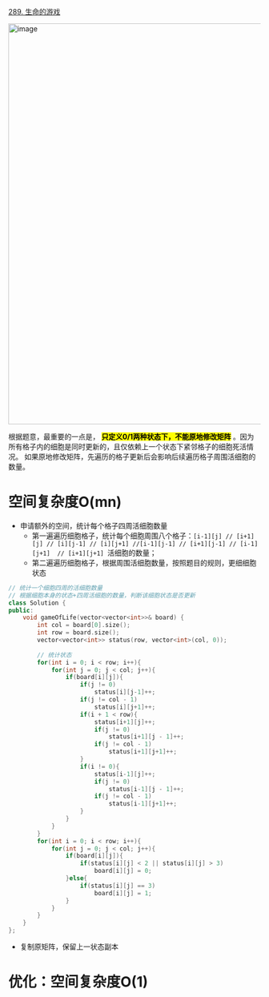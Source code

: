 [289. 生命的游戏](https://leetcode.cn/problems/game-of-life/description/?envType=study-plan-v2&envId=top-interview-150)

<img width="921" height="801" alt="image" src="https://github.com/user-attachments/assets/a67421e4-5acf-4771-a3ed-543f400282bb" />

根据题意，最重要的一点是，
<mark><strong>只定义0/1两种状态下，不能原地修改矩阵</strong></mark>
。因为所有格子内的细胞是同时更新的，且仅依赖上一个状态下紧邻格子的细胞死活情况。 如果原地修改矩阵，先遍历的格子更新后会影响后续遍历格子周围活细胞的数量。

# 空间复杂度O(mn)
+ 申请额外的空间，统计每个格子四周活细胞数量
  + 第一遍遍历细胞格子，统计每个细胞周围八个格子：`[i-1][j] // [i+1][j] // [i][j-1] // [i][j+1] //[i-1][j-1] // [i+1][j-1] // [i-1][j+1]  // [i+1][j+1] `活细胞的数量；
  + 第二遍遍历细胞格子，根据周围活细胞数量，按照题目的规则，更细细胞状态
 
```cpp
// 统计一个细胞四周的活细胞数量
// 根据细胞本身的状态+四周活细胞的数量，判断该细胞状态是否更新
class Solution {
public:
    void gameOfLife(vector<vector<int>>& board) {
        int col = board[0].size();
        int row = board.size();
        vector<vector<int>> status(row, vector<int>(col, 0));
        
        // 统计状态
        for(int i = 0; i < row; i++){
            for(int j = 0; j < col; j++){
                if(board[i][j]){
                    if(j != 0)
                        status[i][j-1]++;
                    if(j != col - 1)
                        status[i][j+1]++;
                    if(i + 1 < row){
                        status[i+1][j]++;
                        if(j != 0)
                            status[i+1][j - 1]++;
                        if(j != col - 1)
                            status[i+1][j+1]++;
                    }
                    if(i != 0){
                        status[i-1][j]++;
                        if(j != 0)
                            status[i-1][j - 1]++;
                        if(j != col - 1)
                            status[i-1][j+1]++;                        
                    }
                }
            }
        }
        for(int i = 0; i < row; i++){
            for(int j = 0; j < col; j++){
                if(board[i][j]){
                    if(status[i][j] < 2 || status[i][j] > 3)
                        board[i][j] = 0;
                }else{
                    if(status[i][j] == 3)
                        board[i][j] = 1;
                }
            }
        }        
    }
};

```
  
+ 复制原矩阵，保留上一状态副本
  




# 优化：空间复杂度O(1)

